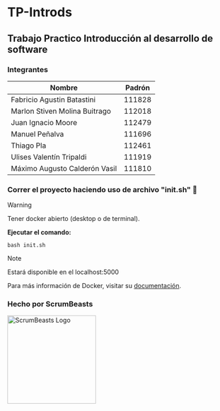 # TP-Introds
## Trabajo Practico Introducción al desarrollo de software
### Integrantes

| Nombre | Padrón |
| --- | --- |
| Fabricio Agustin Batastini | 111828 |
| Marlon Stiven Molina Buitrago | 112018 |
| Juan Ignacio Moore | 112479 |
| Manuel Peñalva | 111696 |
| Thiago Pla | 112461 |
| Ulises Valentín Tripaldi | 111919 |
| Máximo Augusto Calderón Vasil | 111810 | 

### Correr el proyecto haciendo uso de archivo "init.sh" 🐧
> [!WARNING]
> Tener docker abierto (desktop o de terminal).

**Ejecutar el comando:**
  ```
  bash init.sh
 ```

> [!NOTE]
>Estará disponible en el localhost:5000

Para más información de Docker, visitar su [documentación](https://docs.docker.com/manuals/).




### **Hecho por ScrumBeasts**
<img src="https://cdn.discordapp.com/attachments/1244366941003583572/1244368858467536917/OIG4.png?ex=666e918f&is=666d400f&hm=871f5da6c18690ee4e785ebed79862264421edd96ecccbca122db933a9d17b93&" alt="ScrumBeasts Logo" width="200"/>
